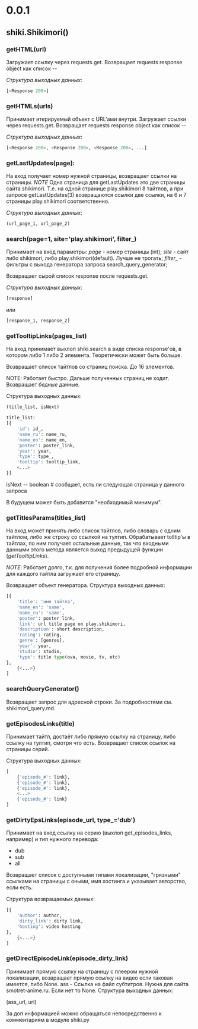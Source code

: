 # 0.0.1

## shiki.Shikimori()

### getHTML(url)

Загружает ссылку через requests.get. Возвращает requests response object как список -- 

_Структура выходных данных_:
```python
[<Response 200>]
```
### getHTMLs(urls)

Принимает итерируемый объект с URL'ами внутри. Загружает ссылки через requests.get. Возвращает requests response object как список --

_Структура выходных данных_:

```python
[<Response 200>, <Response 200>, <Response 200>, ...]
```

### getLastUpdates(page):

На вход получает номер нужной страницы, возвращает ссылки на страницы.
*NOTE*
Одна страница для getLastUpdates это две страницы сайта shikimori. Т.е. на одной странице play.shikimori 8 тайтлов, а при запросе getLastUpdates(3) возвращаются ссылки две ссылки, на 6 и 7 страницы play.shikimori соответственно.

_Структура выходных данных_:
```python
(url_page_1, url_page_2)
```

### search(page=1, site='play.shikimori', filter_)

Принимает на вход параметры:
*page* - номер страницы (int);
*site* - сайт либо shikimori, либо play.shikimori(default). Лучше не трогать;
*filter_* - фильтры с выхода генератора запроса search_query_generator;

Возвращает сырой список response после requests.get. 

_Структура выходных данных_:
```python
[response]
```
или

```python
[response_1, response_2]
```

### getTooltipLinks(pages_list)

На вход принимает выхлоп shiki.search в виде списка response'ов, в котором либо 1 либо 2 элемента. Теоретически может быть больше.

Возвращает список тайтлов со страниц поиска. До 16 элементов.

NOTE: Работает быстро. Дальше полученных страниц не ходит. Возвращает _бедные_ данные.

Структура выходных данных:

```python
(title_list, isNext)

title_list:
[{
    'id': id_,
    'name_ru': name_ru,
    'name_en': name_en,
    'poster': poster_link,
    'year': year,
    'type': type_,
    'tooltip': tooltip_link,
    <...>
}]
```
isNext -- boolean  # сообщает, есть ли следующая страница у данного запроса

В будущем может быть добавится "необходимый минимум".

### getTitlesParams(titles_list)

На вход может принять либо список тайтлов, либо словарь с одним тайтлом, либо же строку со ссылкой на тултип. Обрабатывает tolltip'ы в тайтлах, по ним получает остальные данные, так что входными данными этого метода является выход предыдущей функции (_getTooltipLinks_).

_NOTE_:
Работает долго, т.к. для получения более подробной информации для каждого тайтла загружает его страницу.

Возвращает объект генератора.
Структура выходных данных:

```python
[{
    'title': 'имя тайтла',
    'name_en': 'same',
    'name_ru': 'same',
    'poster': poster link,
    'link': url title page on play.shikimori,
    'description': short description,
    'rating': rating,
    'genre': [genres],
    'year': year,
    'studio': studio,
    'type': title type(ova, movie, tv, etc)
},
    {<...>}
]
```

### searchQueryGenerator()
Возвращает запрос для адресной строки. За подробностями см. shikimori_query.md.

### getEpisodesLinks(title)
Принимает тайтл, достаёт либо прямую ссылку на страницу, либо ссылку на тултип, смотря что есть. Возвращает список ссылок на страницы серий.

Структура выходных данных:

```python
[
    {'episode_#': link},
    {'episode_#': link},
    {'episode_#': link},
    <...>
    {'episode_#': link}
]
```

### getDirtyEpsLinks(episode_url, type_='dub')
Принимает на вход ссылку на серию (выхлоп get_episodes_links, например) и тип нужного перевода:
- dub
- sub
- all

Возвращает список с доступными типами локализации, "грязными" ссылками на страницы с оными, имя хостинга и указывает авторство, если есть.

Структура возвращаемых данных:
```python
[{
    'author': author,
    'dirty_link': dirty link,
    'hosting': video hosting
},
    {<...>}
]
```

### getDirectEpisodeLink(episode_dirty_link)
Принимает прямую ссылку на страницу с плеером нужной локализации, возвращает прямую ссылку на видео если таковая имеется, либо None.
ass - Ссылка на файл субтитров. Нужна для сайта smotret-anime.ru. Если нет то None.
Структура выходных данных:

(ass_url, url)

За доп информацией можно обращаться непосредственно к комментариям в модуле shiki.py
